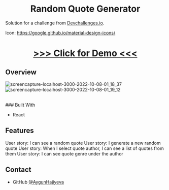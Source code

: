 <h1 align="center">Random Quote Generator</h1>

<div >
   Solution for a challenge from  <a href="http://devchallenges.io" target="_blank">Devchallenges.io</a>.
</div>

Icon: https://google.github.io/material-design-icons/


<div align="center">
  <h1>
    <a href="https://randomquotegeneratordev.onrender.com/">
      >>> Click for Demo <<<
    </a>
  </h1>
</div>


## Overview
![screencapture-localhost-3000-2022-10-08-01_18_37](https://user-images.githubusercontent.com/99952793/194765423-c059cf9c-c454-4c1f-abce-78bb8b3fbb33.png)
![screencapture-localhost-3000-2022-10-08-01_19_12](https://user-images.githubusercontent.com/99952793/194765426-48ab7422-aea7-4028-8797-960158b1d99b.png)

   <br>
### Built With
  <ul>
      <li>React</li>  
   </ul>

## Features

User story: I can see a random quote
User story: I generate a new random quote
User story: When I select quote author, I can see a list of quotes from them
User story: I can see quote genre under the author




## Contact

- GitHub [@AygunHajiyeva](https://https://github.com/AygunHajiyeva)
